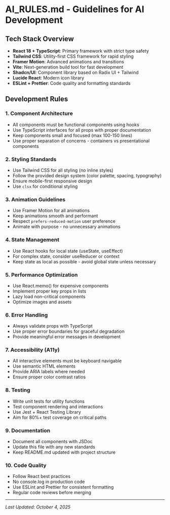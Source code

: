 # AI_RULES.md - Guidelines for AI Development

## Tech Stack Overview

- **React 18 + TypeScript**: Primary framework with strict type safety
- **Tailwind CSS**: Utility-first CSS framework for rapid styling
- **Framer Motion**: Advanced animations and transitions
- **Vite**: Next-generation build tool for fast development
- **Shadcn/UI**: Component library based on Radix UI + Tailwind
- **Lucide React**: Modern icon library
- **ESLint + Prettier**: Code quality and formatting standards

## Development Rules

### 1. Component Architecture
- All components must be functional components using hooks
- Use TypeScript interfaces for all props with proper documentation
- Keep components small and focused (max 100-150 lines)
- Use proper separation of concerns - containers vs presentational components

### 2. Styling Standards
- Use Tailwind CSS for all styling (no inline styles)
- Follow the provided design system (color palette, spacing, typography)
- Ensure mobile-first responsive design
- Use `clsx` for conditional styling

### 3. Animation Guidelines
- Use Framer Motion for all animations
- Keep animations smooth and performant
- Respect `prefers-reduced-motion` user preference
- Animate with purpose - no unnecessary animations

### 4. State Management
- Use React hooks for local state (useState, useEffect)
- For complex state, consider useReducer or context
- Keep state as local as possible - avoid global state unless necessary

### 5. Performance Optimization
- Use React.memo() for expensive components
- Implement proper key props in lists
- Lazy load non-critical components
- Optimize images and assets

### 6. Error Handling
- Always validate props with TypeScript
- Use proper error boundaries for graceful degradation
- Provide meaningful error messages in development

### 7. Accessibility (A11y)
- All interactive elements must be keyboard navigable
- Use semantic HTML elements
- Provide ARIA labels where needed
- Ensure proper color contrast ratios

### 8. Testing
- Write unit tests for utility functions
- Test component rendering and interactions
- Use Jest + React Testing Library
- Aim for 80%+ test coverage on critical paths

### 9. Documentation
- Document all components with JSDoc
- Update this file with any new standards
- Keep README.md updated with project structure

### 10. Code Quality
- Follow React best practices
- No console.log in production code
- Use ESLint and Prettier for consistent formatting
- Regular code reviews before merging

---

*Last Updated: October 4, 2025*